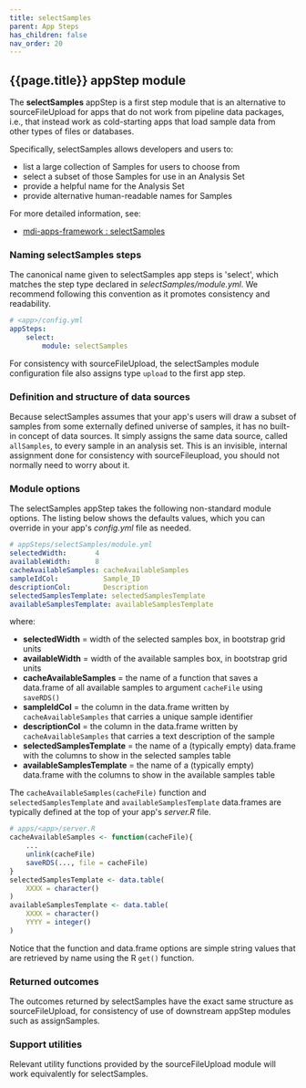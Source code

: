 ```yaml
---
title: selectSamples
parent: App Steps
has_children: false
nav_order: 20
---
```


## {{page.title}} appStep module

The **selectSamples** appStep is a first step module that is an
alternative to sourceFileUpload for apps that do not work from
pipeline data packages, i.e., that instead work as cold-starting apps
that load sample data from other types of files or databases.

Specifically, selectSamples allows developers and users to:

- list a large collection of Samples for users to choose from
- select a subset of those Samples for use in an Analysis Set
- provide a helpful name for the Analysis Set
- provide alternative human-readable names for Samples

For more detailed information, see:

- [mdi-apps-framework : selectSamples](https://github.com/MiDataInt/mdi-apps-framework/tree/main/shiny/shared/session/modules/appSteps/selectSamples)

### Naming selectSamples steps

The canonical name given to selectSamples app steps is 'select',
which matches the step type declared in _selectSamples/module.yml_.
We recommend following this convention as it promotes consistency and readability.

```yml
# <app>/config.yml
appSteps:
    select:
        module: selectSamples
```

For consistency with sourceFileUpload, the selectSamples module configuration
file also assigns type `upload` to the first app step.

### Definition and structure of data sources

Because selectSamples assumes that your app's users will draw a subset of samples
from some externally defined universe of samples, it has no built-in
concept of data sources. It simply assigns the same data source,
called `allSamples`, to every sample in an analysis set. This is an invisible, internal assignment done for consistency with sourceFileupload, 
you should not normally need to worry about it.

### Module options

The selectSamples appStep takes the following non-standard module options.
The listing below shows the defaults values, which you can override in your
app's _config.yml_ file as needed. 

```yml
# appSteps/selectSamples/module.yml
selectedWidth:       4
availableWidth:      8
cacheAvailableSamples: cacheAvailableSamples
sampleIdCol:           Sample_ID
descriptionCol:        Description
selectedSamplesTemplate: selectedSamplesTemplate
availableSamplesTemplate: availableSamplesTemplate
```

where:

- **selectedWidth** = width of the selected samples box, in bootstrap grid units
- **availableWidth** = width of the available samples box, in bootstrap grid units
- **cacheAvailableSamples** = the name of a function that saves a data.frame of all available samples to argument `cacheFile` using `saveRDS()`
- **sampleIdCol** = the column in the data.frame written by `cacheAvailableSamples` that carries a unique sample identifier
- **descriptionCol** = the column in the data.frame written by `cacheAvailableSamples` that carries a text description of the sample
- **selectedSamplesTemplate** = the name of a (typically empty) data.frame with the columns to show in the selected samples table
- **availableSamplesTemplate** = the name of a (typically empty) data.frame with the columns to show in the available samples table

The `cacheAvailableSamples(cacheFile)` function and 
`selectedSamplesTemplate` and `availableSamplesTemplate` data.frames
are typically defined at the top of your app's _server.R_ file. 

```r
# apps/<app>/server.R
cacheAvailableSamples <- function(cacheFile){
    ...
    unlink(cacheFile)
    saveRDS(..., file = cacheFile)
}
selectedSamplesTemplate <- data.table(
    XXXX = character()
)
availableSamplesTemplate <- data.table(
    XXXX = character()
    YYYY = integer()
)
```

Notice that the function and data.frame options are simple string values
that are retrieved by name using the R `get()` function.

### Returned outcomes

The outcomes returned by selectSamples have the exact same structure
as sourceFileUpload, for consistency of use of downstream appStep
modules such as assignSamples.

### Support utilities

Relevant utility functions provided by the sourceFileUpload module 
will work equivalently for selectSamples.
